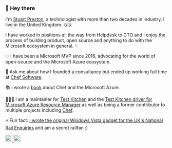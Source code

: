 ### 👋 Hey there 

I'm [Stuart Preston](https://stuartpreston.net), a technologist with more than two decades in industry. I live in the United Kingdom. 🇬🇧

I have worked in positions all the way from Helpdesk to CTO and I enjoy the process of building product, open source and anything to do with the Microsoft ecosystem in general. ✨

✨ I have been a Microsoft MVP since 2016, advocating for the world of open-source and the Microsoft Azure ecosystem.

💬 Ask me about how I founded a consultancy but ended up working full time at [Chef Software](https://chef.io).

📚 I wrote a [book](http://pendrica.github.io/using-chef-with-microsoft-azure/) about Chef and the Microsoft Azure.

👨🏼‍💻 I am a maintainer for [Test Kitchen](https://github.com/test-kitchen) and the [Test Kitchen driver for Microsoft Azure Resource Manager](https://github.com/test-kitchen/kitchen-azurerm) as well as being a former contributor to multiple projects including [Chef](https://github.com/chef/chef).

⚡ Fun fact: [I wrote the original Windows Vista gadget for the UK's National Rail Enquiries](http://www.darrenstraight.com/blog/images/2007/08/nationalrail_gadget.jpg) and am a secret railfan :)

<a href="https://twitter.com/stuartpreston">
  <img alt="Stuart Preston | Twitter" width="22px" src="https://raw.githubusercontent.com/peterthehan/peterthehan/master/assets/twitter.svg" />
</a>
<a href="https://www.linkedin.com/in/stuartpreston/">
  <img alt="Stuart's LinkedIN" width="22px" src="https://raw.githubusercontent.com/peterthehan/peterthehan/master/assets/linkedin.svg" />
</a>
